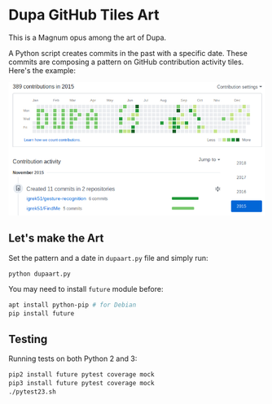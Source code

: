 # Dupa GitHub Tiles Art
This is a Magnum opus among the art of Dupa.

A Python script creates commits in the past with a specific date. These commits are composing a pattern on GitHub contribution activity tiles.
Here's the example:

![alt tag](https://github.com/igrek51/dupa-art/blob/master/wiki/dupa-github-igrek51.png)

## Let's make the Art
Set the pattern and a date in `dupaart.py` file and simply run:
```bash
python dupaart.py
```
You may need to install `future` module before:
```bash
apt install python-pip # for Debian
pip install future
```

## Testing
Running tests on both Python 2 and 3:
```bash
pip2 install future pytest coverage mock
pip3 install future pytest coverage mock
./pytest23.sh
```
